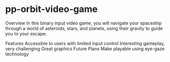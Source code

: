 # pp-orbit-video-game
Overview
In this binary input video game, you will navigate your spaceship through a world of asteroids, stars, and planets, using their gravity to guide you to your escape.

Features
Accessible to users with limited input control
Interesting gameplay, very challenging
Great graphics
Future Plans
Make playable using eye-gaze technology
